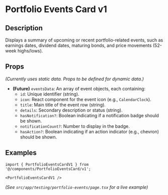 # Portfolio Events Card v1

## Description

Displays a summary of upcoming or recent portfolio-related events, such as earnings dates, dividend dates, maturing bonds, and price movements (52-week highs/lows).

## Props

*(Currently uses static data. Props to be defined for dynamic data.)*

- **(Future)** `eventsData`: An array of event objects, each containing:
  - `id`: Unique identifier (string).
  - `icon`: React component for the event icon (e.g., `CalendarClock`).
  - `title`: Main title of the event row (string).
  - `details`: Secondary description or status (string).
  - `hasNotification?`: Boolean indicating if a notification badge should be shown.
  - `notificationCount?`: Number to display in the badge.
  - `hasAction?`: Boolean indicating if an action indicator (e.g., chevron) should be shown.

## Examples

```tsx
import { PortfolioEventsCardV1 } from '@/components/PortfolioEventsCard/v1';

<PortfolioEventsCardV1 />
```

*(See `src/app/testing/portfolio-events/page.tsx` for a live example)* 